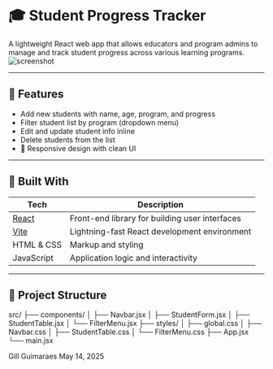 # 🎓 Student Progress Tracker

A lightweight React web app that allows educators and program admins to manage and track student progress across various learning programs. 
![screenshot](./Assests/Screenshot%202025-05-14%20at%206.52.50 PM.png) 

---

## 🚀 Features

-  Add new students with name, age, program, and progress
-  Filter student list by program (dropdown menu)
-  Edit and update student info inline
-  Delete students from the list
- 📱 Responsive design with clean UI

---

## 🧠 Built With

| Tech | Description |
|------|-------------|
| [React](https://reactjs.org) | Front-end library for building user interfaces |
| [Vite](https://vitejs.dev) | Lightning-fast React development environment |
| HTML & CSS | Markup and styling |
| JavaScript | Application logic and interactivity |

---

## 📂 Project Structure

src/
├── components/
│ ├── Navbar.jsx
│ ├── StudentForm.jsx
│ ├── StudentTable.jsx
│ └── FilterMenu.jsx
├── styles/
│ ├── global.css
│ ├── Navbar.css
│ ├── StudentTable.css
│ └── FilterMenu.css
├── App.jsx
└── main.jsx



Gill Guimaraes 
May 14, 2025